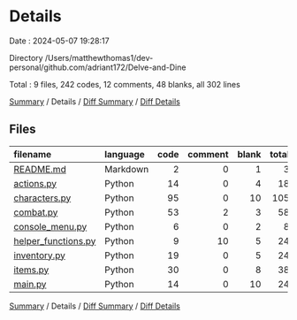 # Details

Date : 2024-05-07 19:28:17

Directory /Users/matthewthomas1/dev-personal/github.com/adriant172/Delve-and-Dine

Total : 9 files,  242 codes, 12 comments, 48 blanks, all 302 lines

[Summary](results.md) / Details / [Diff Summary](diff.md) / [Diff Details](diff-details.md)

## Files
| filename | language | code | comment | blank | total |
| :--- | :--- | ---: | ---: | ---: | ---: |
| [README.md](/README.md) | Markdown | 2 | 0 | 1 | 3 |
| [actions.py](/actions.py) | Python | 14 | 0 | 4 | 18 |
| [characters.py](/characters.py) | Python | 95 | 0 | 10 | 105 |
| [combat.py](/combat.py) | Python | 53 | 2 | 3 | 58 |
| [console_menu.py](/console_menu.py) | Python | 6 | 0 | 2 | 8 |
| [helper_functions.py](/helper_functions.py) | Python | 9 | 10 | 5 | 24 |
| [inventory.py](/inventory.py) | Python | 19 | 0 | 5 | 24 |
| [items.py](/items.py) | Python | 30 | 0 | 8 | 38 |
| [main.py](/main.py) | Python | 14 | 0 | 10 | 24 |

[Summary](results.md) / Details / [Diff Summary](diff.md) / [Diff Details](diff-details.md)
